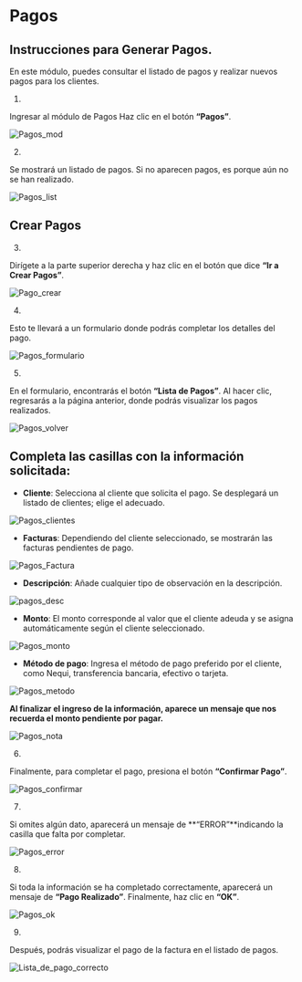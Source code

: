 # Pagos

## Instrucciones para Generar Pagos.

En este módulo, puedes consultar el listado de pagos y realizar nuevos pagos para los clientes.

1.
Ingresar al módulo de Pagos Haz clic en el botón **“Pagos”**.

![Pagos_mod](images/Pagos_mod.png)

2.
Se mostrará un listado de pagos. Si no aparecen pagos, es porque aún no se han realizado.


![Pagos_list](images/Pagos_lista_de_pagos.png)


## **Crear Pagos**

3.
Dirígete a la parte superior derecha y haz clic en el botón que dice **“Ir a Crear Pagos”**.

![Pago_crear](images/Pagos_crear_pagos.png)

4.
Esto te llevará a un formulario donde podrás completar los detalles del pago.

![Pagos_formulario](images/Pagos_datos.png)

5.
En el formulario, encontrarás el botón **“Lista de Pagos”**. Al hacer clic, regresarás a la página anterior, donde podrás visualizar los pagos realizados.

![Pagos_volver](images/Pagos_volver.png)


## **Completa las casillas con la información solicitada**:

   - **Cliente**: Selecciona al cliente que solicita el pago. Se desplegará un listado de clientes; elige el adecuado.

![Pagos_clientes](images/Pagos_clientes.png)

   - **Facturas**: Dependiendo del cliente seleccionado, se mostrarán las facturas pendientes de pago.

![Pagos_Factura](images/Pagos_facturas.png)

   - **Descripción**: Añade cualquier tipo de observación en la descripción.

   ![pagos_desc](images/Pagos_Descripcion.png)
   
   - **Monto**: El monto corresponde al valor que el cliente adeuda y se asigna automáticamente según el cliente seleccionado.

   ![Pagos_monto](images/Pagos_monto.png)

   - **Método de pago**: Ingresa el método de pago preferido por el cliente, como Nequi, transferencia bancaria, efectivo o tarjeta.

   ![Pagos_metodo](images/Pagos_Metodos_pagos.png)

   **Al finalizar el ingreso de la información, aparece un mensaje que nos recuerda el monto pendiente por pagar.**

   ![Pagos_nota](images/Pagos_notificacion.png)

6.
Finalmente, para completar el pago, presiona el botón **“Confirmar Pago”**.

![Pagos_confirmar](images/Pagos_confirmar_pago.png)

7.
Si omites algún dato, aparecerá un mensaje de **“ERROR”**indicando la casilla que falta por completar.

![Pagos_error](images/Pagos_error.png)

8.
Si toda la información se ha completado correctamente, aparecerá un mensaje de **“Pago Realizado”**. Finalmente, haz clic en **“OK”**.

![Pagos_ok](images/Pagos_correcto.png)

9.
Después, podrás visualizar el pago de la factura en el listado de pagos.

![Lista_de_pago_correcto](images/Pagos_t.png)
